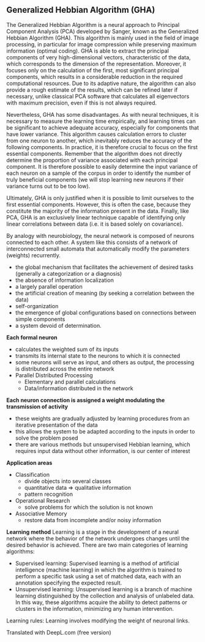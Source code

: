 ## Generalized Hebbian  Algorithm  (GHA)

The Generalized Hebbian Algorithm is a neural approach to Principal Component Analysis (PCA) developed by Sanger, known as the Generalized Hebbian Algorithm (GHA). This algorithm is mainly used in the field of image processing, in particular for image compression while preserving maximum information (optimal coding). GHA is able to extract the principal components of very high-dimensional vectors, characteristic of the data, which corresponds to the dimension of the representation. Moreover, it focuses only on the calculation of the first, most significant principal components, which results in a considerable reduction in the required computational resources. Due to its adaptive nature, the algorithm can also provide a rough estimate of the results, which can be refined later if necessary, unlike classical PCA software that calculates all eigenvectors with maximum precision, even if this is not always required.

Nevertheless, GHA has some disadvantages. As with neural techniques, it is necessary to measure the learning time empirically, and learning times can be significant to achieve adequate accuracy, especially for components that have lower variance. This algorithm causes calculation errors to cluster from one neuron to another, which inevitably reduces the accuracy of the following components. In practice, it is therefore crucial to focus on the first essential components. Remember that the algorithm does not directly determine the proportion of variance associated with each principal component.
It is therefore possible to easily determine the input variance of each neuron on a sample of the corpus in order to identify the number of truly beneficial components (we will stop learning new neurons if their variance turns out to be too low).

Ultimately, GHA is only justified when it is possible to limit ourselves to the first essential components. However, this is often the case, because they constitute the majority of the information present in the data. Finally, like PCA, GHA is an exclusively linear technique capable of identifying only linear correlations between data (i.e. it is based solely on covariance).

By analogy with neurobiology, the neural network is composed of neurons connected to each other. A system like this consists of a network of interconnected small automata that automatically modify the parameters (weights) recurrently.

- the global mechanism that facilitates the achievement of desired tasks (generally a categorization or a diagnosis)
- the absence of information localization
- a largely parallel operation
- the artificial creation of meaning (by seeking a correlation between the data)
- self-organization
- the emergence of global configurations based on connections between simple components
- a system devoid of determination. 

**Each formal neuron**
- calculates the weighted sum of its inputs
- transmits its internal state to the neurons to which it is connected
- some neurons will serve as input, and others as output, the processing is distributed across the entire network
- Parallel Distributed Processing
  - Elementary and parallel calculations
  - Data/information distributed in the network

**Each neuron connection is assigned a weight modulating the transmission of activity**
- these weights are gradually adjusted by learning procedures from an iterative presentation of the data
- this allows the system to be adapted according to the inputs in order to solve the problem posed
- there are various methods but unsupervised Hebbian learning, which requires input data without other information, is our center of interest

**Application areas**
- Classification
  - divide objects into several classes
  - quantitative data => qualitative information
  - pattern recognition
- Operational Research
  - solve problems for which the solution is not known
- Associative Memory
  - restore data from incomplete and/or noisy information

**Learning method** 
Learning is a stage in the development of a neural network where the behavior of the network undergoes changes until the desired behavior is achieved.
There are two main categories of learning algorithms:
- Supervised learning: Supervised learning is a method of artificial intelligence (machine learning) in which the algorithm is trained to perform a specific task using a set of matched data, each with an annotation specifying the expected result.
- Unsupervised learning: Unsupervised learning is a branch of machine learning distinguished by the collection and analysis of unlabeled data. In this way, these algorithms acquire the ability to detect patterns or clusters in the information, minimizing any human intervention.

Learning rules: Learning involves modifying the weight of neuronal links.

Translated with DeepL.com (free version)
